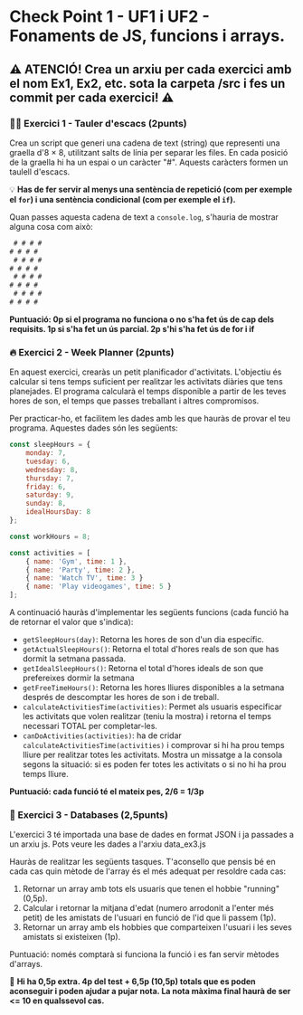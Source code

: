 # Check Point 1 - UF1 i UF2 - Fonaments de JS, funcions i arrays.

## :warning: **ATENCIÓ!** Crea un arxiu per cada exercici amb el nom Ex1, Ex2, etc. sota la carpeta /src i fes un commit per cada exercici! :warning:

### :weight_lifting_man: Exercici 1 - Tauler d'escacs (2punts)

Crea un script que generi una cadena de text (string) que representi una graella d'8 × 8, utilitzant salts de línia per separar les files. En cada posició de la graella hi ha un espai o un caràcter "#". Aquests caràcters formen un taulell d'escacs.

:bulb: **Has de fer servir al menys una sentència de repetició (com per exemple el `for`) i una sentència condicional (com per exemple el `if`).**

Quan passes aquesta cadena de text a `console.log`, s'hauria de mostrar alguna cosa com això:

```javascript
 # # # #
# # # #
 # # # #
# # # #
 # # # #
# # # #
 # # # #
# # # #
```

**Puntuació: 0p si el programa no funciona o no s'ha fet ús de cap dels requisits. 1p si s'ha fet un ús parcial. 2p s'hi s'ha fet ús de for i if**

### :fire: Exercici 2 - Week Planner (2punts)

En aquest exercici, crearàs un petit planificador d'activitats. L'objectiu és calcular si tens temps suficient per realitzar les activitats diàries que tens planejades. El programa calcularà el temps disponible a partir de les teves hores de son, el temps que passes treballant i altres compromisos.

Per practicar-ho, et facilitem les dades amb les que hauràs de provar el teu programa. Aquestes dades són les següents:

```javascript
const sleepHours = {
    monday: 7,
    tuesday: 6,
    wednesday: 8,
    thursday: 7,
    friday: 6,
    saturday: 9,
    sunday: 8,
    idealHoursDay: 8
};

const workHours = 8;

const activities = [
    { name: 'Gym', time: 1 },
    { name: 'Party', time: 2 },
    { name: 'Watch TV', time: 3 }
    { name: 'Play videogames', time: 5 }
];
```

A continuació hauràs d'implementar les següents funcions (cada funció ha de retornar el valor que s'indica):

- `getSleepHours(day)`: Retorna les hores de son d'un dia específic.
- `getActualSleepHours()`: Retorna el total d'hores reals de son que has dormit la setmana passada.
- `getIdealSleepHours()`: Retorna el total d'hores ideals de son que prefereixes dormir la setmana
- `getFreeTimeHours()`: Retorna les hores lliures disponibles a la setmana després de descomptar les hores de son i de treball.
- `calculateActivitiesTime(activities)`: Permet als usuaris especificar les activitats que volen realitzar (teniu la mostra) i retorna el temps necessari TOTAL per completar-les.
- `canDoActivities(activities)`: ha de cridar `calculateActivitiesTime(activities)` i comprovar si hi ha prou temps lliure per realitzar totes les activitats. Mostra un missatge a la consola segons la situació: si es poden fer totes les activitats o si no hi ha prou temps lliure.

**Puntuació: cada funció té el mateix pes, 2/6 = 1/3p**

### :rocket: Exercici 3 - Databases (2,5punts)

L'exercici 3 té importada una base de dades en format JSON i ja passades a un arxiu js. Pots veure les dades a l'arxiu data_ex3.js

Hauràs de realitzar les següents tasques. T'aconsello que pensis bé en cada cas quin mètode de l'array és el més adequat per resoldre cada cas:

1. Retornar un array amb tots els usuaris que tenen el hobbie "running" (0,5p).
2. Calcular i retornar la mitjana d'edat (numero arrodonit a l'enter més petit) de les amistats de l'usuari en funció de l'id que li passem (1p).
3. Retornar un array amb els hobbies que comparteixen l'usuari i les seves amistats si existeixen (1p).

Puntuació: només comptarà si funciona la funció i es fan servir mètodes d'arrays.

:speech_balloon: **Hi ha 0,5p extra. 4p del test + 6,5p (10,5p) totals que es poden aconseguir i poden ajudar a pujar nota. La nota màxima final haurà de ser <= 10 en qualssevol cas.**
